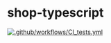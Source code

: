 # shop-typescript
[![.github/workflows/CI_tests.yml](https://github.com/bandvov/shop-typescript-backend/actions/workflows/CI_tests.yml/badge.svg)](https://github.com/bandvov/shop-typescript-backend/actions/workflows/CI_tests.yml)
